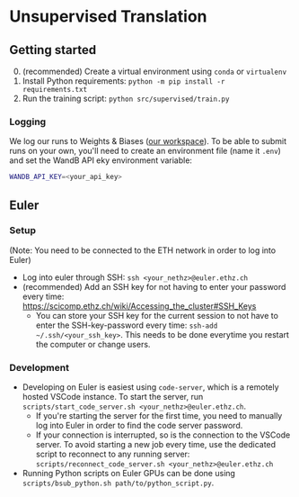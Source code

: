 # Unsupervised Translation

## Getting started

0. (recommended) Create a virtual environment using `conda` or `virtualenv`
1. Install Python requirements: `python -m pip install -r requirements.txt`
2. Run the training script: `python src/supervised/train.py`

### Logging
We log our runs to Weights & Biases ([our workspace](https://wandb.ai/dvruette/unsupervised-translation/overview)).
To be able to submit runs on your own, you'll need to create an environment file (name it `.env`) and set the WandB API eky environment variable:
```bash
WANDB_API_KEY=<your_api_key>
```

## Euler

### Setup
(Note: You need to be connected to the ETH network in order to log into Euler)

- Log into euler through SSH: `ssh <your_nethz>@euler.ethz.ch`
- (recommended) Add an SSH key for not having to enter your password every time: https://scicomp.ethz.ch/wiki/Accessing_the_cluster#SSH_Keys
  - You can store your SSH key for the current session to not have to enter the SSH-key-password every time: `ssh-add ~/.ssh/<your_ssh_key>`. This needs to be done everytime you restart the computer or change users.

### Development
- Developing on Euler is easiest using `code-server`, which is a remotely hosted VSCode instance. To start the server, run `scripts/start_code_server.sh <your_nethz>@euler.ethz.ch`.
  - If you're starting the server for the first time, you need to manually log into Euler in order to find the code server password.
  - If your connection is interrupted, so is the connection to the VSCode server. To avoid starting a new job every time, use the dedicated script to reconnect to any running server: `scripts/reconnect_code_server.sh <your_nethz>@euler.ethz.ch`
- Running Python scripts on Euler GPUs can be done using `scripts/bsub_python.sh path/to/python_script.py`.
